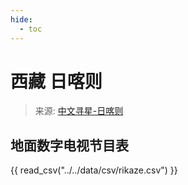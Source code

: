 ```yaml
---
hide:
  - toc
---
```


# 西藏 日喀则

> 来源: [中文寻星-日喀则](http://dtmb.saoing.com/rikaze.htm)

## 地面数字电视节目表

{{ read_csv("../../data/csv/rikaze.csv") }}
